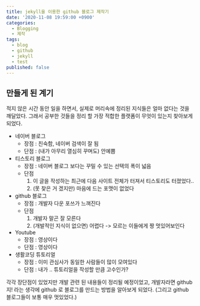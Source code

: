 ```yaml
---
title: jekyll을 이용한 github 블로그 제작기
date: '2020-11-08 19:59:00 +0900'
categories:
  - Blogging
  - 제작
tags:
  - blog
  - github
  - jekyll
  - test
published: false
---
```


## 만들게 된 계기
적지 않은 시간 동안 일을 하면서, 실제로 머리속에 정리된 지식들은 얼마 없다는 것을 깨달았다.
그래서 공부한 것들을 정리 할 가장 적합한 플랫폼이 무엇이 있는지 찾아보게 되었다.

* 네이버 블로그
    * 장점 : 친숙함, 네이버 검색이 잘 됨
    * 단점 : (내가 아무리 열심히 꾸며도) 안예쁨
* 티스토리 블로그
    * 장점 : 네이버 블로그 보다는 꾸밀 수 있는 선택의 폭이 넓음
    * 단점 
        1. 이 글을 작성하는 최근에 다음 사이트 전체가 터져서 티스토리도 터졌었다..
        1. (못 찾은 거 겠지만) 마음에 드는 포맷이 없었다
* github 블로그
    * 장점 : 개발자 다운 포쓰가 느껴진다
    * 단점
        1. 개발자 말곤 잘 모른다
        1. (개발적인 지식이 없으면) 어렵다 -> 모르는 이들에게 짱 멋있어보인다
* Youtube
    * 장점 : 영상이다
    * 단점 : 영상이다
* 생활코딩 튜토리얼
    * 장점 : 이미 관심사가 동일한 사람들이 많이 모여있다
    * 단점 : 내가 .. 튜토리얼을 작성할 만큼 고수인가?

각각 장단점이 있었지만 개발 관련 된 내용들이 정리될 예정이었고,
개발자라면 github 지! 라는 생각에 github 로 블로그를 만드는 방법을 알아보게 되었다.
(그리고 github 블로그들이 보통 매우 멋있었다.)
